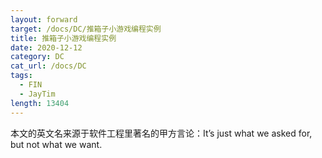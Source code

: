 ```yaml
---
layout: forward
target: /docs/DC/推箱子小游戏编程实例
title: 推箱子小游戏编程实例
date: 2020-12-12
category: DC
cat_url: /docs/DC
tags: 
  - FIN
  - JayTim
length: 13404
---
```


本文的英文名来源于软件工程里著名的甲方言论：It’s just what we asked for, but not what we want.
